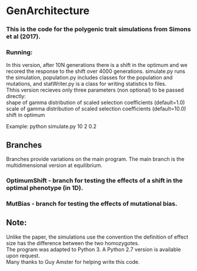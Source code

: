 # GenArchitecture
### This is the code for the polygenic trait simulations from Simons et al (2017).
### Running:
In this version, after 10N generations there is a shift in the optimum and we recored the response to the shift over 4000 generations. simulate.py runs the simulation, population.py includes classes for the population and mutations, and statWriter.py is a class for writing statistics to files.  
Thhis version recieves only three parameters (non optional) to be passed directly:  
shape of gamma distribution of scaled selection coefficients (default=1.0)  
scale of gamma distribution of scaled selection coefficients (default=10.0)  
shift in optimum 
  
Example: python simulate.py 10 2 0.2

## Branches
Branches provide variations on the main program. The main branch is the multidimensional version at equilibrium.
### OptimumShift - branch for testing the effects of a shift in the optimal phenotype (in 1D).
### MutBias - branch for testing the effects of mutational bias.

## Note:
Unlike the paper, the simulations use the convention the definition of effect size has the difference between the two homozygotes.  
The program was adapted to Python 3. A Python 2.7 version is available upon request.  
Many thanks to Guy Amster for helping write this code.
